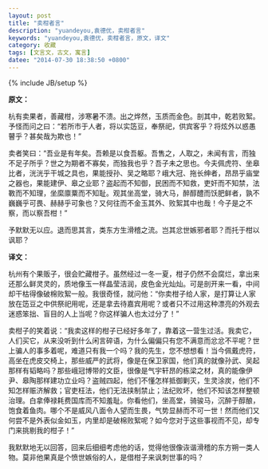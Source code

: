 ```yaml
---
layout: post
title: "卖柑者言"
description: "yuandeyou,袁德优，卖柑者言"
keywords: "yuandeyou,袁德优，卖柑者言，原文，译文"
category: 收藏
tags: [文言文，古文，寓言]
datee: "2014-07-30 18:38:50 +0800"
---
```

{% include JB/setup %}

**原文：**

杭有卖果者，善藏柑，涉寒暑不溃。出之烨然，玉质而金色。剖其中，乾若败絮。予怪而问之曰：“若所市于人者，将以实笾豆，奉祭祀，供宾客乎？将炫外以惑愚瞽乎？甚矣哉为欺也！”

卖者笑曰：“吾业是有年矣。吾赖是以食吾躯。吾售之，人取之，未闻有言，而独不足子所乎？世之为期者不寡矣，而独我也乎？吾子未之思也。今夫佩虎符、坐皋比者，洸洸乎干城之具也，果能授孙、吴之略耶？峨大冠、拖长绅者，昂昂乎庙堂之器也，果能建伊、皋之业耶？盗起而不知御，民困而不知救，吏奸而不知禁，法斁而不知理，坐縻廪粟而不知耻。观其坐高堂，骑大马，醉醇醴而饫肥鲜者，孰不巍巍乎可畏、赫赫乎可象也？又何往而不金玉其外、败絮其中也哉！今子是之不察，而以察吾柑！”

予默默无以应。退而思其言，类东方生滑稽之流。岂其忿世嫉邪者耶？而托于柑以讽耶？

<!-- more -->

**译文：**

 杭州有个果贩子，很会贮藏柑子。虽然经过一冬一夏，柑子仍然不会腐烂，拿出来还那么鲜灵灵的，质地像玉一样晶莹洁润，皮色金光灿灿。可是剖开来一看，中间却干枯得像破棉败絮一般。我很奇怪，就问他：“你卖柑子给人家，是打算让人家放在笾豆之中供祭祀用呢，还是拿去待嘉宾用呢？或者只不过用这种漂亮的外观去迷惑笨拙、盲目的人上当呢？你这样骗人也太过分了！”
 
 卖柑子的笑着说：“我卖这样的柑子已经好多年了，靠着这一营生过活。我卖它，人们买它，从来没听到什么闲言碎语，为什么偏偏只有您不满意而忿忿不平呢？世上骗人的事多着呢，难道只有我一个吗？我的先生，您不想想看！当今佩戴虎符，高坐在虎皮交椅上，那些威严的武将，像是在保卫家国，他们真的就像孙武、吴起那样有韬略吗？那些峨冠博带的文臣，很像是气宇轩昂的栋梁之材，真的能像伊尹、皋陶那样建功立业吗？盗贼四起，他们不懂怎样抵御剿灭，生灵涂炭，他们不知怎样赈济解救；官吏枉法，他们无法挟制禁止；法纪败坏，他们不知该怎样整顿治理。白拿俸禄耗费国库而不知羞耻。你看他们，坐高堂，骑骏马，沉醉于醇酿，饱食着鱼肉。哪个不是威风八面令人望而生畏，气势显赫而不可一世！然而他们又何尝不是外表似金如玉，内里却是破棉败絮呢？如今您对于这些事视而不见，却专门来挑剔我的柑子！”
 
 我默默地无以回答，回来后细细考虑他的话，觉得他很像诙谐滑稽的东方朔一类人物。莫非他果真是个愤世嫉俗的人，是借柑子来讽刺世事的吗？

